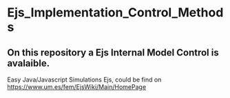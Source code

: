 # Ejs_Implementation_Control_Methods

## On this repository a Ejs Internal Model Control is avalaible. 

Easy Java/Javascript Simulations Ejs, 
could be find on https://www.um.es/fem/EjsWiki/Main/HomePage
